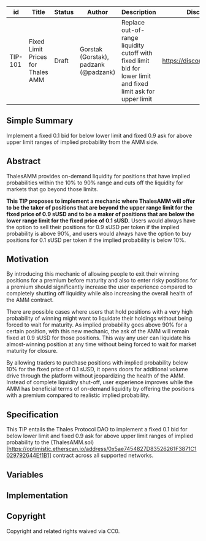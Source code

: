 | id | Title | Status | Author | Description | Discussions to | Created |
| ----------- | ----------- | ----------- | ----------- | ----------- | ----------- | ----------- |
| TIP-101 | Fixed Limit Prices for Thales AMM | Draft | Gorstak (Gorstak), padzank (@padzank) | Replace out-of-range liquidity cutoff with fixed limit bid for lower limit and fixed limit ask for upper limit | https://discord.gg/rPpPcMXSeU | 2022-11-14

## Simple Summary
 
Implement a fixed 0.1 bid for below lower limit and fixed 0.9 ask for above upper limit ranges of implied probability from the AMM side.

## Abstract

ThalesAMM provides on-demand liquidity for positions that have implied probabilities within the 10% to 90% range and cuts off the liquidity for markets that go beyond those limits.  

**This TIP proposes to implement a mechanic where ThalesAMM will offer to be the taker of positions that are beyond the upper range limit for the fixed price of 0.9 sUSD and to be a maker of positions that are below the lower range limit for the fixed price of 0.1 sUSD.** Users would always have the option to sell their positions for 0.9 sUSD per token if the implied probability is above 90%, and users would always have the option to buy positions for 0.1 sUSD per token if the implied probability is below 10%.  

## Motivation
 
By introducing this mechanic of allowing people to exit their winning positions for a premium before maturity and also to enter risky positions for a premium should significantly increase the user experience compared to completely shutting off liquidity while also increasing the overall health of the AMM contract.  
  
There are possible cases where users that hold positions with a very high probability of winning might want to liquidate their holdings without being forced to wait for maturity. As implied probability goes above 90% for a certain position, with this new mechanic, the ask of the AMM will remain fixed at 0.9 sUSD for those positions. This way any user can liquidate his almost-winning position at any time without being forced to wait for market maturity for closure.  
  
By allowing traders to purchase positions with implied probability below 10% for the fixed price of 0.1 sUSD, it opens doors for additional volume drive through the platform without jeopardizing the health of the AMM. Instead of complete liquidity shut-off, user experience improves while the AMM has beneficial terms of on-demand liquidity by offering the positions with a premium compared to realistic implied probability.

## Specification 

This TIP entails the Thales Protocol DAO to implement a fixed 0.1 bid for below lower limit and fixed 0.9 ask for above upper limit ranges of implied probability to the (ThalesAMM.sol)[https://optimistic.etherscan.io/address/0x5ae7454827D83526261F3871C1029792644Ef1B1]  contract across all supported networks.

## Variables
 
## Implementation
 
## Copyright
 
Copyright and related rights waived via CC0.